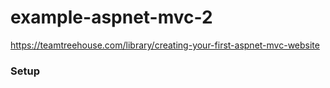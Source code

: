 ﻿# example-aspnet-mvc-2
https://teamtreehouse.com/library/creating-your-first-aspnet-mvc-website

### Setup ###
